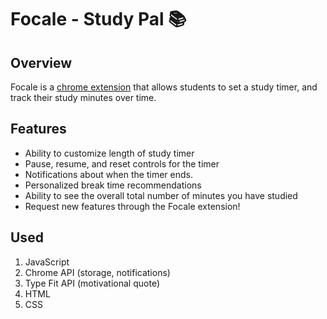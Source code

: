 # Focale - Study Pal 📚

## Overview
Focale is a [chrome extension](https://chrome.google.com/webstore/detail/focale-study-pal/khjidjdpidalladedmkjibjkklanhcnc) that allows students to set a study timer, and track their study minutes over time. 

## Features
* Ability to customize length of study timer
* Pause, resume, and reset controls for the timer
* Notifications about when the timer ends.
* Personalized break time recommendations
* Ability to see the overall total number of minutes you have studied
* Request new features through the Focale extension!

## Used
1. JavaScript
2. Chrome API (storage, notifications)
3. Type Fit API (motivational quote)
4. HTML
5. CSS
